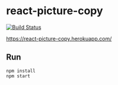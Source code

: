 # react-picture-copy

[![Build Status](https://travis-ci.org/mikhailsidorov/react-picture-copy.svg?branch=master)](https://travis-ci.org/mikhailsidorov/react-picture-copy)

https://react-picture-copy.herokuapp.com/

## Run

    npm install
    npm start
